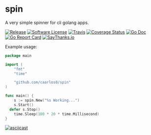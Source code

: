 # spin

A very simple spinner for cli golang apps.

[![Release](https://img.shields.io/github/release/caarlos0/spin.svg?style=flat-square)](https://github.com/caarlos0/spin/releases/latest)
[![Software License](https://img.shields.io/badge/license-MIT-brightgreen.svg?style=flat-square)](LICENSE.md)
[![Travis](https://img.shields.io/travis/caarlos0/spin.svg?style=flat-square)](https://travis-ci.org/caarlos0/spin)
[![Coverage Status](https://img.shields.io/codecov/c/github/caarlos0/spin/master.svg?style=flat-square)](https://codecov.io/gh/caarlos0/spin)
[![Go Doc](https://img.shields.io/badge/godoc-reference-blue.svg?style=flat-square)](http://godoc.org/github.com/caarlos0/spin)
[![Go Report Card](https://goreportcard.com/badge/github.com/caarlos0/spin?style=flat-square)](https://goreportcard.com/report/github.com/caarlos0/spin)
[![SayThanks.io](https://img.shields.io/badge/SayThanks.io-%E2%98%BC-1EAEDB.svg?style=flat-square)](https://saythanks.io/to/caarlos0)

Example usage:

```go
package main

import (
	"fmt"
	"time"

	"github.com/caarlos0/spin"
)

func main() {
	s := spin.New("%s Working...")
	s.Start()
  defer s.Stop()
	time.Sleep(100 * 20 * time.Millisecond)
}
```

[![asciicast](https://asciinema.org/a/97581.png)](https://asciinema.org/a/97581)

